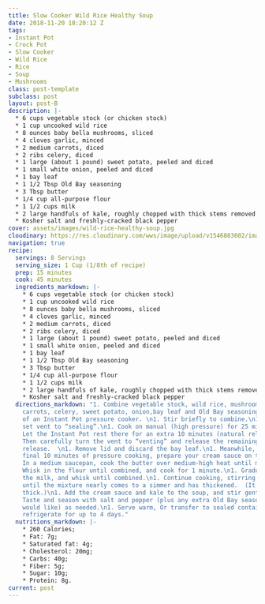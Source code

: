 ```yaml
---
title: Slow Cooker Wild Rice Healthy Soup
date: 2018-11-20 18:20:12 Z
tags:
- Instant Pot
- Crock Pot
- Slow Cooker
- Wild Rice
- Rice
- Soup
- Mushrooms
class: post-template
subclass: post
layout: post-B
description: |-
  * 6 cups vegetable stock (or chicken stock)
  * 1 cup uncooked wild rice
  * 8 ounces baby bella mushrooms, sliced
  * 4 cloves garlic, minced
  * 2 medium carrots, diced
  * 2 ribs celery, diced
  * 1 large (about 1 pound) sweet potato, peeled and diced
  * 1 small white onion, peeled and diced
  * 1 bay leaf
  * 1 1/2 Tbsp Old Bay seasoning
  * 3 Tbsp butter
  * 1/4 cup all-purpose flour
  * 1 1/2 cups milk
  * 2 large handfuls of kale, roughly chopped with thick stems removed
  * Kosher salt and freshly-cracked black pepper
cover: assets/images/wild-rice-healthy-soup.jpg
cloudinary: https://res.cloudinary.com/wws/image/upload/v1546883602/images/wild-rice-healthy-soup.jpg
navigation: true
recipe:
  servings: 8 Servings
  serving_size: 1 Cup (1/8th of recipe)
  prep: 15 minutes
  cook: 45 minutes
  ingredients_markdown: |-
    * 6 cups vegetable stock (or chicken stock)
    * 1 cup uncooked wild rice
    * 8 ounces baby bella mushrooms, sliced
    * 4 cloves garlic, minced
    * 2 medium carrots, diced
    * 2 ribs celery, diced
    * 1 large (about 1 pound) sweet potato, peeled and diced
    * 1 small white onion, peeled and diced
    * 1 bay leaf
    * 1 1/2 Tbsp Old Bay seasoning
    * 3 Tbsp butter
    * 1/4 cup all-purpose flour
    * 1 1/2 cups milk
    * 2 large handfuls of kale, roughly chopped with thick stems removed
    * Kosher salt and freshly-cracked black pepper
  directions_markdown: "1. Combine vegetable stock, wild rice, mushrooms, garlic,
    carrots, celery, sweet potato, onion,bay leaf and Old Bay seasoning in the bowl
    of an Instant Pot pressure cooker. \n1. Stir briefly to combine.\n1. Cover and
    set vent to “sealing”.\n1. Cook on manual (high pressure) for 25 minutes.\n1.
    Let the Instant Pot rest there for an extra 10 minutes (natural release).\n1.
    Then carefully turn the vent to “venting” and release the remaining pressure (quick
    release.  \n1. Remove lid and discard the bay leaf.\n1. Meanwhile, during those
    final 10 minutes of pressure cooking, prepare your cream sauce on the stove.\n1.
    In a medium saucepan, cook the butter over medium-high heat until melted.\n1.
    Whisk in the flour until combined, and cook for 1 minute.\n1. Gradually add in
    the milk, and whisk until combined.\n1. Continue cooking, stirring frequently,
    until the mixture nearly comes to a simmer and has thickened.  (It should be very
    thick.)\n1. Add the cream sauce and kale to the soup, and stir gently until combined.\n1.
    Taste and season with salt and pepper (plus any extra Old Bay seasoning, if you
    would like) as needed.\n1. Serve warm, Or transfer to sealed container(s) and
    refrigerate for up to 4 days."
  nutritions_markdown: |-
    * 260 Calories;
    * Fat: 7g;
    * Saturated fat: 4g;
    * Cholesterol: 20mg;
    * Carbs: 40g;
    * Fiber: 5g;
    * Sugar: 10g;
    * Protein: 8g.
current: post
---
```


